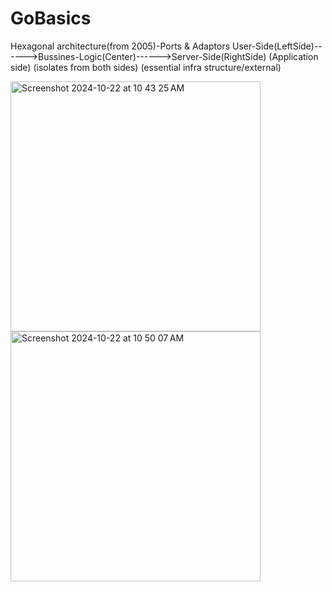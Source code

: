# GoBasics
Hexagonal architecture(from 2005)-Ports & Adaptors
User-Side(LeftSide)------>Bussines-Logic(Center)------>Server-Side(RightSide)
(Application side)      (isolates from both sides)     (essential infra structure/external)
            
<img width="400" alt="Screenshot 2024-10-22 at 10 43 25 AM" src="https://github.com/user-attachments/assets/2d07bdb9-a964-4825-b543-39a979b8c235">
<img width="400" alt="Screenshot 2024-10-22 at 10 50 07 AM" src="https://github.com/user-attachments/assets/7852cc91-595f-45dd-83c8-7e0ad0d8dc33">
